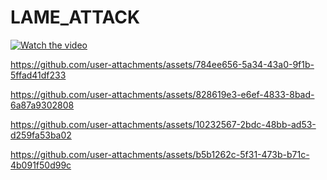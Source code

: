 # LAME_ATTACK

[![Watch the video]("https://github.com/user-attachments/assets/8f9134e0-5ad9-4570-a04d-5025a8a714db)](https://github.com/user-attachments/assets/db26dfd9-9c61-49e0-b166-454e455aada6)

https://github.com/user-attachments/assets/784ee656-5a34-43a0-9f1b-5ffad41df233






https://github.com/user-attachments/assets/828619e3-e6ef-4833-8bad-6a87a9302808





https://github.com/user-attachments/assets/10232567-2bdc-48bb-ad53-d259fa53ba02






https://github.com/user-attachments/assets/b5b1262c-5f31-473b-b71c-4b091f50d99c

